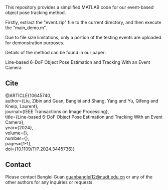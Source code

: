This repository provides a simplified MATLAB code for our event-based object pose tracking method.

Firstly, extract the "event.zip" file to the current directory, and then execute the "main_demo.m".

Due to file size limitations, only a portion of the testing events are uploaded for demonstration purposes.

Details of the method can be found in our paper:

Line-based 6-DoF Object Pose Estimation and Tracking With an Event Camera

## Cite

@ARTICLE{10645740,  
  author={Liu, Zibin and Guan, Banglei and Shang, Yang and Yu, Qifeng and Kneip, Laurent},  
  journal={IEEE Transactions on Image Processing},   
  title={Line-based 6-DoF Object Pose Estimation and Tracking With an Event Camera},  
  year={2024},  
  volume={},  
  number={},  
  pages={1-1},  
  doi={10.1109/TIP.2024.3445736}}  


## Contact
Please contact Banglei Guan <guanbanglei12@nudt.edu.cn> or any of the other authors for any inquiries or requests.
